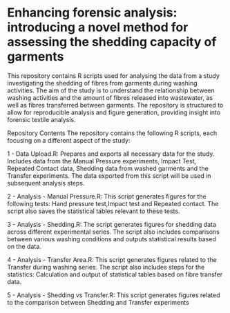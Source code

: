 # Enhancing forensic analysis: introducing a novel method for assessing the shedding capacity of garments

This repository contains R scripts used for analysing the data from a study investigating the shedding of fibres from garments during washing activities. The aim of the study is to understand the relationship between washing activities and the amount of fibres released into wastewater, as well as fibres transferred between garments. The repository is structured to allow for reproducible analysis and figure generation, providing insight into forensic textile analysis.

Repository Contents
The repository contains the following R scripts, each focusing on a different aspect of the study:

1 - Data Upload.R:
Prepares and exports all necessary data for the study.
Includes data from the Manual Pressure experiments, Impact Test, Repeated Contact data, Shedding data from washed garments and the Transfer experiments.
The data exported from this script will be used in subsequent analysis steps.

2 - Analysis - Manual Pressure.R:
This script generates figures for the following tests: Hand pressure test,Impact test and Repeated contact.
The script also saves the statistical tables relevant to these tests.

3 - Analysis - Shedding.R:
The script generates figures for shedding data across different experimental series.
The script also includes comparisons between various washing conditions and outputs statistical results based on the data.

4 - Analysis - Transfer Area.R:
This script generates figures related to the Transfer during washing series.
The script also includes steps for the statistics: Calculation and output of statistical tables based on fibre transfer data.

5 - Analysis - Shedding vs Transfer.R:
This script generates figures related to the comparison between Shedding and Transfer experiments